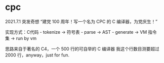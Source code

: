 # cpc
2021.7.1 突发奇想
“建党 100 周年！写一个名为 CPC 的 C 编译器，为党庆生！”

实现方式：C代码 - tokenize -> 符号表 - parse -> AST - generate -> VM 指令集 -> run by vm

思路来自于著名的 C4，一个 500 行的可自举的 C 编译器
我这个行数目测要超过 2000 行，anyway，just for fun.
